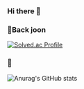 ### Hi there 👋

<h3>📌Back joon</h3>

[![Solved.ac Profile](http://mazassumnida.wtf/api/generate_badge?boj=sksk9511)](https://solved.ac/sksk9511)<br/>

<h3>📌</h3>

![Anurag's GitHub stats](https://github-readme-stats.vercel.app/api?username=na-hyeong9&show_icons=true&theme=radical)
